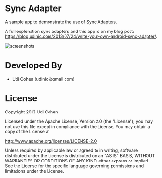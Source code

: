 Sync Adapter
========================

A sample app to demonstrate the use of Sync Adapters.

A full explenation sync adapters and this app is on my blog post: https://blog.udinic.com/2013/07/24/write-your-own-android-sync-adapter/.

![screenshots](https://raw.github.com/Udinic/SyncAdapter/master/screenshots/sampleapp.png)


Developed By
============

* Udi Cohen (udinic@gmail.com)



License
=======

Copyright 2013 Udi Cohen

Licensed under the Apache License, Version 2.0 (the "License");
you may not use this file except in compliance with the License.
You may obtain a copy of the License at

   http://www.apache.org/licenses/LICENSE-2.0

Unless required by applicable law or agreed to in writing, software
distributed under the License is distributed on an "AS IS" BASIS,
WITHOUT WARRANTIES OR CONDITIONS OF ANY KIND, either express or implied.
See the License for the specific language governing permissions and
limitations under the License.
